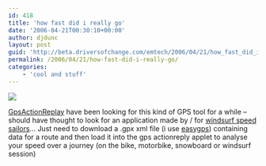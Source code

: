 ```yaml
---
id: 418
title: 'how fast did i really go'
date: '2006-04-21T00:30:10+00:00'
author: djdunc
layout: post
guid: 'http://beta.driversofchange.com/emtech/2006/04/21/how_fast_did_i_really_go/'
permalink: /2006/04/21/how-fast-did-i-really-go/
categories:
    - 'cool and stuff'
---
```


![](https://i0.wp.com/users.info.unicaen.fr/~mathet/gpsar/tutorial/img/test2.gif?w=1170)

[GpsActionReplay](http://users.info.unicaen.fr/~mathet/gpsar/ "GpsActionReplay (www.gpsactionreplay.com)") have been looking for this kind of GPS tool for a while – should have thought to look for an application made by / for [windsurf speed sailors](http://www.gps-speedsurfing.com/gps.asp)… Just need to download a .gpx xml file (i use [easygps](http://www.easygps.com/)) containing data for a route and then load it into the gps actionreply applet to analyse your speed over a journey (on the bike, motorbike, snowboard or windsurf session)